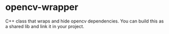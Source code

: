 # opencv-wrapper
C++ class that wraps and hide opencv dependencies. You can build this as a shared lib and link it in your project.
